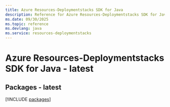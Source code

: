 ```yaml
---
title: Azure Resources-Deploymentstacks SDK for Java
description: Reference for Azure Resources-Deploymentstacks SDK for Java
ms.date: 09/30/2025
ms.topic: reference
ms.devlang: java
ms.service: resources-deploymentstacks
---
```

# Azure Resources-Deploymentstacks SDK for Java - latest
## Packages - latest
[!INCLUDE [packages](resources-deploymentstacks-index.md)]